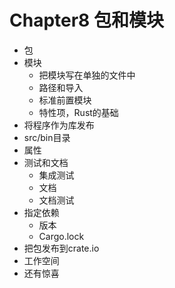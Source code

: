 # Chapter8 包和模块
- 包
- 模块 
    - 把模块写在单独的文件中
    - 路径和导入
    - 标准前置模块
    - 特性项，Rust的基础
- 将程序作为库发布
- src/bin目录
- 属性
- 测试和文档
    - 集成测试
    - 文档
    - 文档测试
- 指定依赖
    - 版本
    - Cargo.lock
- 把包发布到crate.io
- 工作空间
- 还有惊喜